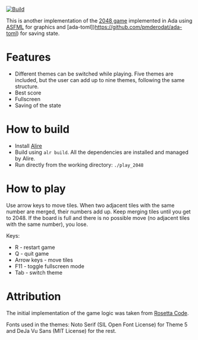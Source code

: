 [![Build](https://github.com/mgrojo/play_2048/actions/workflows/main.yml/badge.svg)](https://github.com/mgrojo/play_2048/actions/workflows/main.yml)

This is another implementation of the [2048
game](https://github.com/gabrielecirulli/2048) implemented in Ada
using [ASFML](https://mgrojo.github.io/ASFML/) for graphics and
[ada-toml])https://github.com/pmderodat/ada-toml) for saving state.

# Features

- Different themes can be switched while playing. Five themes are
included, but the user can add up to nine themes, following the same
structure.
- Best score
- Fullscreen
- Saving of the state

# How to build

- Install [Alire](https://alire.ada.dev/)
- Build using `alr build`. All the dependencies are installed and managed by Alire.
- Run directly from the working directory: `./play_2048`

# How to play
Use arrow keys to move tiles. When two adjacent tiles with the same number are merged, their numbers
add up. Keep merging tiles until you get to 2048. If the board is full and there is no possible move
(no adjacent tiles with the same number), you lose.

Keys:
- R - restart game
- Q - quit game
- Arrow keys - move tiles
- F11 - toggle fullscreen mode
- Tab - switch theme

# Attribution

The initial implementation of the game logic was taken from [Rosetta Code](https://rosettacode.org/wiki/2048).

Fonts used in the themes: Noto Serif (SIL Open Font License) for Theme 5 and DeJa Vu Sans (MIT License) for the rest.
